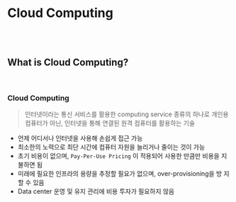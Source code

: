 # Cloud Computing

<br>

<br>

## What is Cloud Computing?

<br>

### Cloud Computing

> 인터넷이라는 통신 서비스를 활용한 computing service 종류의 하나로 개인용 컴퓨터가 아닌, 인터넷을 통해 연결된 원격 컴퓨터를 활용하는 기술

- 언제 어디서나 인터넷을 사용해 손쉽게 접근 가능
- 최소한의 노력으로 최단 시간에 컴퓨터 자원을 늘리거나 줄이는 것이 가능
- 초기 비용이 없으며,  `Pay-Per-Use Pricing` 이 적용되어 사용한 만큼만 비용을 지불하면 됨
- 미래에 필요한 인프라의 용량을 추정할 필요가 없으며, over-provisioning을 방 지 할 수 있음
- Data center 운영 및 유지 관리에 비용 투자가 필요하지 않음